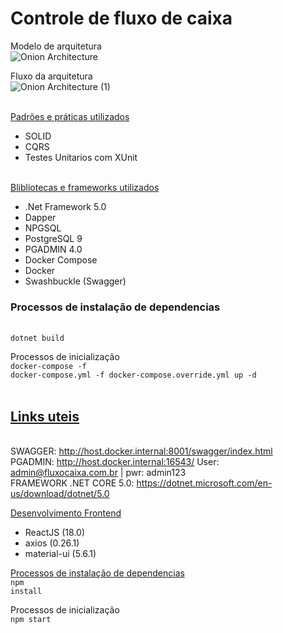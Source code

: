 # <h1>Controle de fluxo de caixa</h1>

Modelo de arquitetura <br />
![Onion Architecture ](https://user-images.githubusercontent.com/55793137/169664598-b1de8ce0-ef7d-4dff-b9e1-8b67581e3aa3.png)

Fluxo da arquitetura <br />
![Onion Architecture  (1)](https://user-images.githubusercontent.com/55793137/169664925-d5b13349-3268-4d2d-8bd5-8eb452d64d53.png)

<br />    
<u>Padrões e práticas utilizados</u>
<br /> 

 - SOLID 
 - CQRS 
 - Testes Unitarios com XUnit 
 
<br />    
<u>Blibliotecas e frameworks utilizados</u>
<br /> 
    
  - .Net Framework 5.0 
  - Dapper
  - NPGSQL  
  - PostgreSQL 9
  - PGADMIN 4.0
  - Docker Compose
  - Docker
  - Swashbuckle (Swagger)
  
  <h3>Processos de instalação de dependencias</h3>
  <br />
  <code>dotnet build</code>
    
  Processos de inicialização
  <br />
  <code>docker-compose -f docker-compose.yml -f docker-compose.override.yml up -d</code>
  <br />
  <br />
  <u><h2>Links uteis</h2></u>
  <br />
  SWAGGER: <hyperlink>http://host.docker.internal:8001/swagger/index.html</hyperlink>
  <br />
  PGADMIN: <hyperlink>http://host.docker.internal:16543/</hyperlink> User: admin@fluxocaixa.com.br | pwr: admin123
  <br />
  FRAMEWORK .NET CORE 5.0: <hyperlink>https://dotnet.microsoft.com/en-us/download/dotnet/5.0</hyperlink>
  
  
 <u>Desenvolvimento Frontend</u>

- ReactJS (18.0)
- axios (0.26.1)
- material-ui (5.6.1)

<u>Processos de instalação de dependencias</u>
  <br />
  <code>npm install</code>

Processos de inicialização
<br />
  <code>npm start</code>  
  
